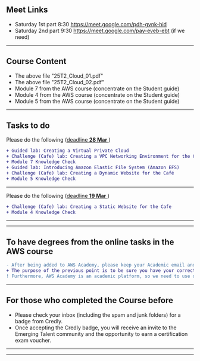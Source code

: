 ## Meet Links
- Saturday 1st part 8:30 https://meet.google.com/pdh-gvnk-hid
- Saturday 2nd part 9:30 https://meet.google.com/pay-eveb-ebt (if we need)
---

## Course Content
- The above file "25T2_Cloud_01.pdf"
- The above file "25T2_Cloud_02.pdf"
- Module 7 from the AWS course (concentrate on the Student guide)
- Module 4 from the AWS course (concentrate on the Student guide)
- Module 5 from the AWS course (concentrate on the Student guide)
---

## Tasks to do
Please do the following (<ins>deadline **28 Mar** </ins>)
```diff
+ Guided lab: Creating a Virtual Private Cloud
+ Challenge (Cafe) lab: Creating a VPC Networking Environment for the Café
+ Module 7 Knowledge Check
+ Guided lab: Introducing Amazon Elastic File System (Amazon EFS)
+ Challenge (Cafe) lab: Creating a Dynamic Website for the Café
+ Module 5 Knowledge Check
```
---



Please do the following (<ins>deadline **19 Mar** </ins>)
```diff
+ Challenge (Cafe) lab: Creating a Static Website for the Cafe
+ Module 4 Knowledge Check
```
---



---

## To have degrees from the online tasks in the AWS course
```diff
- After being added to AWS Academy, please keep your Academic email and Arabic Full name as it is
+ The purpose of the previous point is to be sure you have your correct degrees based on your work in the course
! Furthermore, AWS Academy is an academic platform, so we need to use our Academic emails
``` 
---

## For those who completed the Course before
- Please check your inbox (including the spam and junk folders) for a badge from Credly. 
- Once accepting the Credly badge, you will receive an invite to the Emerging Talent community and the opportunity to earn a certification exam voucher.
---



<!--
```diff
- There are no lectures on 15 and 16 Feb 2025
```
-->

<!--
+ Our next lecture will be online on Friday 13 Dec at 8:00 pm.
+ Our next lecture will be online on Friday 13 Dec at 8:00 pm.
- There is no lecture tomorrow (6 Dec.)
-->

---

<!--
### Tasks to do

Please do the following (<ins>deadline **24 Dec**</ins>) 
 - Module 5 Guided lab: Introducing Amazon Elastic File System (Amazon EFS)
 - Module 5 Challenge (Cafe) lab: Creating a Dynamic Website for the Café
 - Module 5 Knowledge Check

Please do the following (<ins>deadline **14 Dec**</ins>) 
 - Module 4 Challenge (Cafe) lab: Creating a Static Website for the Cafe
 - Module 4 Knowledge Check
 
Please do the following (<ins>deadline **12 Nov**</ins>) & (For those <ins>who added on 13 Nov </ins>to the course, the deadline is **17 Nov**)
 - Module 7 Guided lab: Creating a Virtual Private Cloud
 - Module 7 Challenge (Cafe) lab: Creating a VPC Networking Environment for the Café
 - Module 7 Knowledge Check

Please do the following (<ins>deadline **22 Nov**</ins>)
 - Module 3 Guided Lab: Exploring AWS Identity and Access Management (IAM)
 - Module 3 Knowledge Check
-->

<!--
### Lectures
- Lectures 1 and 2: please check the above PDF files
- Lectures 3: please check the AWS Academy course       >> Module 7 Student Guide
- Lectures 4 and 5: please check the AWS Academy course >> Module 3 Student Guide
- Lectures 6: please check the AWS Academy course >> Module 4 Student Guide
- Lectures 7: please check the AWS Academy course >> Module 5 Student Guide
---
-->

<!--
```diff
- Our lecture will be online on Friday at 8:00 pm.
+ Google Meet link for the 1st part of the lecture: https://meet.google.com/onj-pkzn-tme
+ Google Meet link for the 2nd part of the lecture: https://meet.google.com/pay-eveb-ebt
```
-->
<!--

The next lectures will be on 29 April at "Modareg 5", Insha Allah. -->

<!--
```diff
-  There are no cloud or data warehousing lectures tomorrow, 29 September 2024. 
```
### Bonus Bdeadline: **24 May**

```diff
+ To get a bonus (such as for the Midterm Exam), please complete as many labs and knowledge checks as you can.
- Important: labs and knowledge checks that are not asked during the semester.
+ Labs have higher degrees.
```
To get the certificate (from AWS Academy), please finish all labs and knowledge checks.
---
-->



<!--
- Oral degrees are based on the online tasks
### We have finished our lectures. 

### Tasks to do
Please do the following (<ins>deadline **15 May**</ins>)
 - Module 13 - Guided Lab 1: Breaking a Monolithic Node.js Application into Microservices
 - Module 13 Guided Lab - Implementing a Serverless Architecture with AWS Lambda
 - Module 13 Challenge Lab - Implementing a Serverless Architecture for the Cafe


Please do the following (<ins>deadline **3 May**</ins>)
- Module 6 Knowledge Check
- Module 6 Guided Lab - Creating a Virtual Private Cloud
- Module 6 Challenge Lab - Creating a VPC Networking Environment for the Cafe
-->


<!--
### Lectures
- Lectures 1 and 2: please check the above PDF files
- Lectures 3: please check the AWS Academy course: Module 3 Student Guide
- Lectures 4 and 5: please check the AWS Academy course: Module 4 Student Guide
- Lectures 6: please check the AWS Academy course: Module 6 Student Guide
- Lectures 7: please check the above PDF file and the following video
  - https://youtu.be/99y8G79UGws
  - Important: You may be asked about what is in the video in the final exam, including command lines.  
---
-->



<!--
### Tasks to do
Please do the following (<ins>deadline **31 March**</ins>)
- Module 4 Knowledge Check
 
Please do the following (<ins>deadline **31 March** *(extended)*</ins>)
- Module 4 Guided Lab - Introducing Amazon Elastic File System (Amazon EFS)
- Module 4 Challenge Lab - Creating a Dynamic Website for the Cafe

---
-->



 <!--
Please do the following (<ins>deadline **23 March**</ins>)
- Module 3 Guided Lab - Hosting a Static Website
- Module 3 Challenge Lab - Creating a Static Website for the Cafe
- Module 3 Knowledge Check
-->



<!--
Please do the following (<ins>deadline **15 March**</ins>)
- Module 2 Knowledge Check
-->



<!--
### Zoom
- https://us05web.zoom.us/j/82861851614?pwd=1KCjaJbmRJvzLje2Kab3MuZVXNMuSL.1
- Saturday 03:00 pm
---
-->


<!--
### Adding to AWS Academy (or any other online Academy)
If you are not added, please send an email from your Academic mail (ended by fci.bu.edu.eg). The email should contain:
- Your full Arabic name, as shown on your official faculty ID
- Your program (IS, SC, AI, ...)
- Your level (4th, 3rd, 2nd, ...)
- Your course name (Cloud, Data Analytics, ...)


-->

 
<!--
### Practical Demo
- https://youtu.be/99y8G79UGws
- **Important:** You may be asked about what is in the video in the final exam, including command lines.

### Recorded Last Lecture
- https://youtu.be/HlRAzFeutVw
- https://youtu.be/tmw8PdNgri0

### AWS Academy Course and enhance your degrees (Ponus)
- For all who need to increase their degrees (such as for the Midterm Exam), please do labs and knowledge checks as you can.
```diff
+ It is still open till 23 Jan. but with fewer degrees compared for who did it on time
```
-->
<!-- - The deadline is 31 Dec. -->
<!--
### AWS Academy
- Please do labs and answer questions as you can.
- There will be a badge and completion certificate for those who complete all the labs and knowledge checks (all theoretical parts).
- AWS **may** organize a competition between students from all over Egypt in the second term.
--> 

 
<!--
Please do the following labs (<ins>deadline **22 December**</ins>)
- Module 11 Guided Lab: Streaming Dynamic Content using Amazon CloudFront
- Module 13 Guided Lab: Breaking a Monolithic Node.js Application into Microservices
-->

<!--
### Zoom Link
https://us05web.zoom.us/j/83518532308?pwd=NXNJVXRTZmQ0dnhuU3A5ODNtanBRUT09
```diff
+ We finished the lectures. I wish you all good luck with your exams.
! I will be available online next Monday at 7:30 pm to update you on AWS Academy.
```
-->



<!--
Please do the following labs (<ins>deadline **12 December**</ins>)
- Module 7 Guided Lab - Creating a VPC Peering Connection
- Module 9 Guided Lab - Creating a Highly Available Environment
-->



<!--
Please do the following labs (<ins>deadline **3 December**</ins>)
- Creating a Virtual Private Cloud
- Creating a VPC Networking Environment for the Cafe
-->

<!--
```diff
+ Please do the steps as mentioned in the labs exactly, 
! Please keep your complete real Arabic name and your Edu mail (fci.bu.edu.eg) in your profile.
```
-->

<!-- - including the "Lab complete" steps (click on End Lab). -->

<!--
Module 9 Challenge Lab - Creating a Scalable and Highly Available Environment for the Cafe
Module 11 Guided Lab - Streaming Dynamic Content using Amazon CloudFront

(Optional) Module 13 - Guided Lab 1: Breaking a Monolithic Node.js Application into Microservices
Module 13 Guided Lab - Implementing a Serverless Architecture with AWS Lambda
Module 13 Challenge Lab - Implementing a Serverless Architecture for the Cafe
-->

<!--
### Generic Note
```diff
+ You can enter the lecture after we start,
- ONLY from the BACK Door of the lecturer's room.
```
-->

<!--
### Sunday 26 Nov. Note

```diff
-  Due to the other years' exams, our lecture will be postponed 
```
-->

<!-- # Cloud
```diff
+ The lecturer of Sunday 05th November
- will be postponed to another date
```
-->

